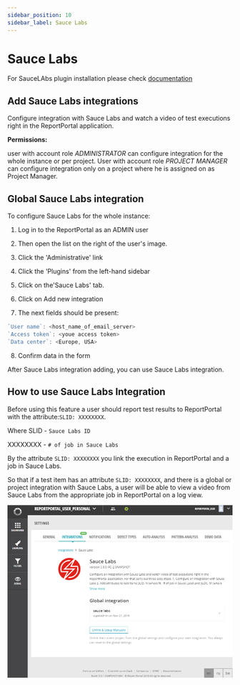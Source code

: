 ```yaml
---
sidebar_position: 10
sidebar_label: Sauce Labs
---
```


# Sauce Labs

For SauceLAbs plugin installation please check [documentation](./ManagePlugins#upload-plugin)

## Add Sauce Labs integrations

Configure integration with Sauce Labs and watch a video of test executions right in the ReportPortal application.


**Permissions:**

user with account role *ADMINISTRATOR* can configure integration for the whole instance or per project.
User with account role *PROJECT MANAGER* can configure integration only on a project where he is assigned on as Project Manager.

## Global Sauce Labs integration

To configure Sauce Labs for the whole instance:

1. Log in to the ReportPortal as an ADMIN user

2. Then open the list on the right of the user's image.

3. Click the 'Administrative' link

4. Click the 'Plugins' from the left-hand sidebar

5. Click on the'Sauce Labs' tab.

6. Click on Add new integration

7. The next fields should be present:

```javascript 
`User name`: <host_name_of_email_server>
`Access token`: <youe access token>
`Data center`: <Europe, USA>
```

8. Confirm data in the form

After Sauce Labs integration adding, you can use Sauce Labs integration.


## How to use Sauce Labs Integration

Before using this feature a user should report test results to ReportPortal with the attribute:`SLID: XXXXXXXX`.

Where SLID - `Sauce Labs ID`

XXXXXXXX - `# of job in Sauce Labs`

By the attribute `SLID: XXXXXXXX` you link the execution in ReportPortal and a job in Sauce Labs.

So that if a test item has an attribute `SLID: XXXXXXXX`, and there is a global or project integration with Sauce Labs, a user will be able to view a video from Sauce Labs from the appropriate job in ReportPortal on a log view.

[![Sauce Labs configuration](img/sauce-labs/SauceLabs.png)](https://youtu.be/RQAxGz6koh0)
